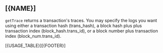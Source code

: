 ## [{NAME}]

`getTrace` returns a transaction's traces. You may specify the logs you want using either a transaction hash (trans\_hash), a block hash plus plus transaction index (block\_hash.trans\_id), or a block number plus transaction index (block\_num.trans\_id).  

[{USAGE_TABLE}][{FOOTER}]
